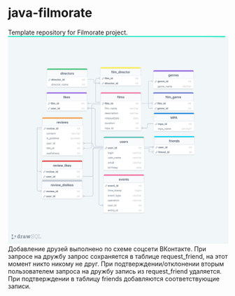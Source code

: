 # java-filmorate
Template repository for Filmorate project.
![Схема БД](https://github.com/zxc17/java-filmorate/blob/add-friends-likes/DB.png)
Добавление друзей выполнено по схеме соцсети ВКонтакте.
При запросе на дружбу запрос сохраняется в таблице request_friend, на этот момент никто 
никому не друг. При подтверждении/отклонении вторым пользователем запроса на дружбу 
запись из request_friend удаляется. При подтверждении в таблицу friends добавляются 
соответствующие записи.

